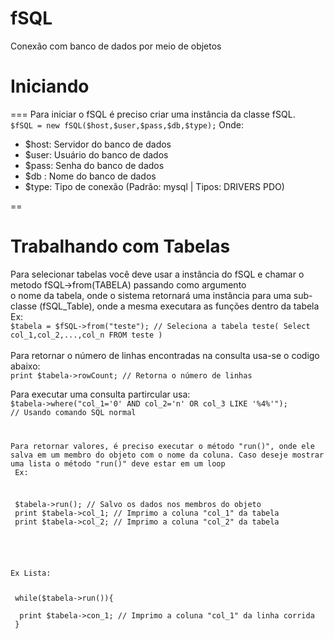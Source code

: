 fSQL
====

Conexão com banco de dados por meio de objetos

<h1>Iniciando</h1>
===
Para iniciar o fSQL é preciso criar uma instância da classe fSQL.
<br>
<code>$fSQL = new fSQL($host,$user,$pass,$db,$type);</code>
Onde:
<ul>
 <li>$host: Servidor do banco de dados</li>
 <li>$user: Usuário do banco de dados</li>
 <li>$pass: Senha do banco de dados</li>
 <li>$db : Nome do banco de dados</li>
 <li>$type: Tipo de conexão (Padrão: mysql | Tipos: DRIVERS PDO)</li>
</ul>
==
<h1>Trabalhando com Tabelas</h1>
Para selecionar tabelas você deve usar a instância do fSQL e chamar o metodo fSQL->from(TABELA) passando como argumento<br>
o nome da tabela, onde o sistema retornará uma instância para uma sub-classe (fSQL_Table), onde a mesma executara as 
funções dentro da tabela
<br>
Ex:<br>
  <code>$tabela = $fSQL->from("teste"); // Seleciona a tabela teste( Select col_1,col_2,...,col_n FROM teste )</code>
<br>
<br>
Para retornar o número de linhas encontradas na consulta usa-se o codigo abaixo:<br>
<code>print $tabela->rowCount; // Retorna o número de linhas</code>
<br>

Para executar uma consulta partircular usa:
<br>
<code>$tabela->where("col_1='0' AND col_2='n' OR col_3 LIKE '%4%'"); // Usando comando SQL normal
<br>

Para retornar valores, é preciso executar o método "run()", onde ele salva em um membro do objeto com o nome da coluna. Caso deseje mostrar uma lista o método "run()" deve estar em um loop
<br>
Ex:
<br>
<pre>
 $tabela->run(); // Salvo os dados nos membros do objeto
 print $tabela->col_1; // Imprimo a coluna "col_1" da tabela
 print $tabela->col_2; // Imprimo a coluna "col_2" da tabela
</pre>
<br>
Ex Lista:<br>
<pre>
 while($tabela->run()){<br>
  print $tabela->con_1; // Imprimo a coluna "col_1" da linha corrida
 }</br>
 </pre>
 <br><br>
